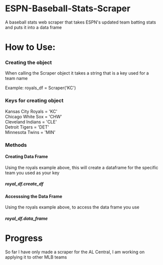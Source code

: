 # ESPN-Baseball-Stats-Scraper
A baseball stats web scraper that takes ESPN's updated team batting stats and puts it into a data frame


# How to Use:


### Creating the object
When calling the Scraper object it takes a string that is a key used for a team name

Example:
royals_df = Scraper('KC')


### Keys for creating object
Kansas City Royals = 'KC' <br/>
Chicago White Sox = 'CHW' <br/>
Cleveland Indians = 'CLE' <br/>
Detroit Tigers = 'DET' <br/>
Minnesota Twins = 'MIN' <br/>


### Methods

#### Creating Data Frame

Using the royals example above, this will create a dataframe for the specific team you used as your key

##### royal_df.create_df

#### Accesssing the Data Frame

Using the royals example above, to access the data frame you use

##### royal_df.data_frame


# Progress
So far I have only made a scraper for the AL Central, I am working on applying it to other MLB teams
